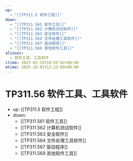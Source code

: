 ```yaml
---
up:
  - "[[TP311.5 软件工程]]"
down:
  - "[[TP311.561 软件工具]]"
  - "[[TP311.562 计算机测试软件]]"
  - "[[TP311.563 安全软件]]"
  - "[[TP311.564 文件处理工具软件]]"
  - "[[TP311.567 驱动程序]]"
  - "[[TP311.569 其他软件工具]]"
aliases:
  - 软件工具、工具软件
ctime: 2025-03-19T10:59:02+08:00
mtime: 2025-10-01T12:23:09+08:00
---
```


# TP311.56 软件工具、工具软件

- up: [[TP311.5 软件工程]]
- down:
	- [[TP311.561 软件工具]]
	- [[TP311.562 计算机测试软件]]
	- [[TP311.563 安全软件]]
	- [[TP311.564 文件处理工具软件]]
	- [[TP311.567 驱动程序]]
	- [[TP311.569 其他软件工具]]
